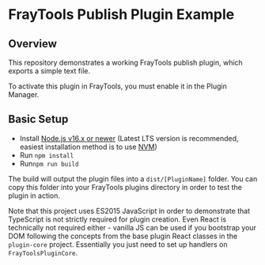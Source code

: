 # FrayTools Publish Plugin Example

## Overview

This repository demonstrates a working FrayTools publish plugin, which exports a simple text file.

To activate this plugin in FrayTools, you must enable it in the Plugin Manager.

## Basic Setup

* Install [Node.js v16.x or newer](https://nodejs.org/en/) (Latest LTS version is recommended, easiest installation method is to use [NVM](https://github.com/nvm-sh/nvm))
* Run `npm install`
* Run`npm run build`

The build will output the plugin files into a `dist/[PluginName]` folder. You can copy this folder into your FrayTools plugins directory in order to test the plugin in action.

Note that this project uses ES2015 JavaScript in order to demonstrate that TypeScript is not strictly required for plugin creation. Even React is technically not required either - vanilla JS can be used if you bootstrap your DOM following the concepts from the base plugin React classes in the `plugin-core` project. Essentially you just need to set up handlers on  `FrayToolsPluginCore`.
